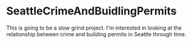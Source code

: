 # SeattleCrimeAndBuidlingPermits
This is going to be a slow grind project.  I'm interested in looking at the relationship between crime and building permits in Seattle through time.
